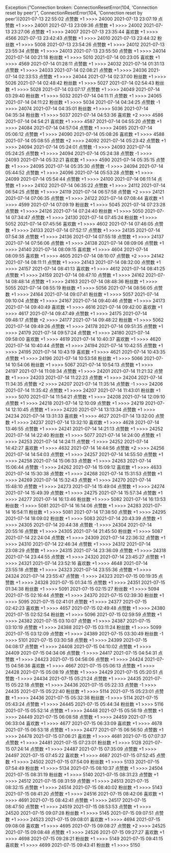 Exception:("Connection broken: ConnectionResetError(104, 'Connection reset by peer')", ConnectionResetError(104, 'Connection reset by peer'))2021-07-13  22:55:02   点赞数 +1 >>>> 24000
2021-07-13  23:07:19   点赞数 +1 >>>> 24001
2021-07-13  23:09:36   点赞数 +1 >>>> 24002
2021-07-13  23:27:06   点赞数 +1 >>>> 24007
2021-07-13  23:35:44   喜欢数 +1 >>>> 4566
2021-07-13  23:42:43   点赞数 +1 >>>> 24010
2021-07-13  23:44:32   粉丝数 +1 >>>> 5008
2021-07-13  23:54:26   点赞数 +1 >>>> 24012
2021-07-13  23:55:34   点赞数 +1 >>>> 24013
2021-07-13  23:55:50   点赞数 +1 >>>> 24014
2021-07-14  00:21:18   粉丝数 +1 >>>> 5010
2021-07-14  00:23:05   喜欢数 +1 >>>> 4569
2021-07-14  01:28:11   点赞数 +1 >>>> 24032
2021-07-14  01:31:13   点赞数 +1 >>>> 24033
2021-07-14  02:08:21   点赞数 +1 >>>> 24036
2021-07-14  02:33:53   点赞数 +1 >>>> 24044
2021-07-14  02:37:00   粉丝数 +1 >>>> 5026
2021-07-14  02:48:42   粉丝数 +1 >>>> 5027
2021-07-14  02:54:43   粉丝数 +1 >>>> 5028
2021-07-14  03:07:17   点赞数 +1 >>>> 24049
2021-07-14  03:29:40   粉丝数 +1 >>>> 5032
2021-07-14  04:11:11   点赞数 +1 >>>> 24065
2021-07-14  04:11:22   粉丝数 +1 >>>> 5034
2021-07-14  04:34:25   点赞数 -1 >>>> 24074
2021-07-14  04:35:01   粉丝数 +1 >>>> 5036
2021-07-14  04:35:34   粉丝数 +1 >>>> 5037
2021-07-14  04:53:36   喜欢数 +2 >>>> 4586
2021-07-14  04:54:21   喜欢数 +1 >>>> 4587
2021-07-14  04:55:20   点赞数 +1 >>>> 24084
2021-07-14  04:57:04   点赞数 +1 >>>> 24085
2021-07-14  05:06:12   点赞数 +1 >>>> 24090
2021-07-14  05:08:26   喜欢数 +1 >>>> 4588
2021-07-14  05:08:55   点赞数 +2 >>>> 24092
2021-07-14  05:23:42   点赞数 +1 >>>> 24094
2021-07-14  05:24:01   点赞数 -1 >>>> 24093
2021-07-14  05:24:25   点赞数 +1 >>>> 24094
2021-07-14  05:24:38   点赞数 -1 >>>> 24093
2021-07-14  05:32:21   喜欢数 +1 >>>> 4590
2021-07-14  05:35:15   点赞数 +1 >>>> 24095
2021-07-14  05:35:30   点赞数 -1 >>>> 24094
2021-07-14  05:44:52   点赞数 +1 >>>> 24096
2021-07-14  05:53:28   点赞数 +1 >>>> 24099
2021-07-14  05:54:44   点赞数 +1 >>>> 24100
2021-07-14  06:11:14   点赞数 +1 >>>> 24102
2021-07-14  06:35:22   点赞数 +1 >>>> 24112
2021-07-14  06:54:25   点赞数 +1 >>>> 24119
2021-07-14  06:57:58   点赞数 +2 >>>> 24121
2021-07-14  07:06:35   点赞数 +1 >>>> 24122
2021-07-14  07:08:44   喜欢数 +1 >>>> 4599
2021-07-14  07:09:19   粉丝数 +1 >>>> 5045
2021-07-14  07:23:28   点赞数 +1 >>>> 24126
2021-07-14  07:24:40   粉丝数 +1 >>>> 5050
2021-07-14  07:34:47   点赞数 +1 >>>> 24130
2021-07-14  07:45:24   粉丝数 +1 >>>> 5052
2021-07-14  07:45:56   喜欢数 +1 >>>> 4602
2021-07-14  07:46:05   点赞数 +1 >>>> 24133
2021-07-14  07:52:17   点赞数 +1 >>>> 24135
2021-07-14  07:54:38   点赞数 +1 >>>> 24136
2021-07-14  07:55:18   点赞数 +1 >>>> 24137
2021-07-14  07:56:06   点赞数 +1 >>>> 24138
2021-07-14  08:09:06   点赞数 +1 >>>> 24140
2021-07-14  08:09:15   喜欢数 +1 >>>> 4604
2021-07-14  08:09:55   喜欢数 +1 >>>> 4605
2021-07-14  08:10:07   点赞数 +2 >>>> 24142
2021-07-14  08:11:11   点赞数 +1 >>>> 24143
2021-07-14  08:32:00   点赞数 +1 >>>> 24157
2021-07-14  08:41:13   喜欢数 +1 >>>> 4612
2021-07-14  08:41:25   点赞数 +1 >>>> 24159
2021-07-14  08:47:10   点赞数 +1 >>>> 24162
2021-07-14  08:48:14   点赞数 +1 >>>> 24163
2021-07-14  08:48:36   粉丝数 +1 >>>> 5055
2021-07-14  08:55:19   粉丝数 +1 >>>> 5056
2021-07-14  08:56:05   点赞数 +1 >>>> 24164
2021-07-14  09:07:41   粉丝数 +1 >>>> 5057
2021-07-14  09:10:04   点赞数 +1 >>>> 24167
2021-07-14  09:40:46   点赞数 +1 >>>> 24173
2021-07-14  09:40:49   喜欢数 +1 >>>> 4616
2021-07-14  09:42:00   喜欢数 +1 >>>> 4617
2021-07-14  09:47:49   点赞数 +1 >>>> 24175
2021-07-14  09:48:17   点赞数 +2 >>>> 24177
2021-07-14  09:48:22   粉丝数 +1 >>>> 5062
2021-07-14  09:49:26   点赞数 +1 >>>> 24178
2021-07-14  09:51:35   点赞数 +1 >>>> 24179
2021-07-14  09:57:24   点赞数 +1 >>>> 24180
2021-07-14  09:58:00   喜欢数 +1 >>>> 4619
2021-07-14  10:40:37   喜欢数 +1 >>>> 4620
2021-07-14  10:40:44   点赞数 +1 >>>> 24194
2021-07-14  10:42:55   点赞数 +1 >>>> 24195
2021-07-14  10:43:19   喜欢数 +1 >>>> 4621
2021-07-14  10:43:35   点赞数 +1 >>>> 24196
2021-07-14  10:53:58   粉丝数 +1 >>>> 5066
2021-07-14  10:54:06   粉丝数 +1 >>>> 5067
2021-07-14  10:54:13   点赞数 +1 >>>> 24197
2021-07-14  11:08:34   点赞数 +1 >>>> 24201
2021-07-14  11:21:32   点赞数 +1 >>>> 24203
2021-07-14  11:22:23   点赞数 +1 >>>> 24204
2021-07-14  11:34:35   点赞数 +2 >>>> 24207
2021-07-14  11:35:14   点赞数 -1 >>>> 24206
2021-07-14  11:35:42   点赞数 +1 >>>> 24207
2021-07-14  11:43:01   粉丝数 +1 >>>> 5070
2021-07-14  11:54:21   点赞数 +1 >>>> 24208
2021-07-14  12:09:10   点赞数 +1 >>>> 24218
2021-07-14  12:10:09   点赞数 +1 >>>> 24219
2021-07-14  12:10:45   点赞数 +1 >>>> 24220
2021-07-14  13:13:34   点赞数 +1 >>>> 24234
2021-07-14  13:31:33   喜欢数 +1 >>>> 4627
2021-07-14  13:32:00   点赞数 +1 >>>> 24237
2021-07-14  13:32:10   喜欢数 +1 >>>> 4628
2021-07-14  13:46:55   点赞数 +1 >>>> 24241
2021-07-14  14:21:13   点赞数 +1 >>>> 24252
2021-07-14  14:22:40   粉丝数 +1 >>>> 5077
2021-07-14  14:24:00   点赞数 +1 >>>> 24253
2021-07-14  14:24:11   点赞数 -1 >>>> 24252
2021-07-14  14:42:27   喜欢数 +1 >>>> 4632
2021-07-14  14:44:56   点赞数 +2 >>>> 24256
2021-07-14  14:54:03   点赞数 +1 >>>> 24257
2021-07-14  14:55:50   点赞数 +1 >>>> 24258
2021-07-14  15:06:33   点赞数 +1 >>>> 24263
2021-07-14  15:06:44   点赞数 -1 >>>> 24262
2021-07-14  15:09:12   喜欢数 +1 >>>> 4633
2021-07-14  15:30:38   点赞数 +1 >>>> 24268
2021-07-14  15:31:53   点赞数 +1 >>>> 24269
2021-07-14  15:32:43   点赞数 +1 >>>> 24270
2021-07-14  15:48:10   点赞数 +1 >>>> 24273
2021-07-14  15:49:04   点赞数 +1 >>>> 24274
2021-07-14  15:49:39   点赞数 +1 >>>> 24275
2021-07-14  15:57:34   点赞数 +1 >>>> 24277
2021-07-14  16:13:46   粉丝数 +1 >>>> 5082
2021-07-14  16:13:53   粉丝数 -1 >>>> 5081
2021-07-14  16:14:06   点赞数 +1 >>>> 24283
2021-07-14  16:54:11   粉丝数 +1 >>>> 5081
2021-07-14  17:38:50   点赞数 +1 >>>> 24295
2021-07-14  18:09:02   粉丝数 +1 >>>> 5083
2021-07-14  20:43:39   点赞数 +1 >>>> 24305
2021-07-14  20:44:38   点赞数 -1 >>>> 24304
2021-07-14  20:55:16   点赞数 +1 >>>> 24305
2021-07-14  21:45:50   粉丝数 +1 >>>> 5087
2021-07-14  22:24:04   点赞数 +1 >>>> 24309
2021-07-14  22:36:32   点赞数 +1 >>>> 24310
2021-07-14  22:46:34   点赞数 +1 >>>> 24312
2021-07-14  23:08:29   点赞数 +1 >>>> 24315
2021-07-14  23:36:09   点赞数 +1 >>>> 24318
2021-07-14  23:44:55   点赞数 +1 >>>> 24320
2021-07-14  23:45:27   点赞数 +1 >>>> 24321
2021-07-14  23:52:16   喜欢数 +1 >>>> 4648
2021-07-14  23:55:18   点赞数 +1 >>>> 24323
2021-07-14  23:55:36   点赞数 +1 >>>> 24324
2021-07-14  23:55:47   点赞数 -1 >>>> 24323
2021-07-15  00:19:35   点赞数 +1 >>>> 24328
2021-07-15  01:34:15   点赞数 +1 >>>> 24351
2021-07-15  01:34:38   粉丝数 +1 >>>> 5091
2021-07-15  02:15:27   粉丝数 +1 >>>> 5094
2021-07-15  02:16:44   点赞数 +1 >>>> 24370
2021-07-15  02:39:30   粉丝数 +1 >>>> 5095
2021-07-15  02:41:01   点赞数 +1 >>>> 24377
2021-07-15  02:42:23   喜欢数 +1 >>>> 4657
2021-07-15  02:49:48   点赞数 +1 >>>> 24380
2021-07-15  02:52:54   粉丝数 +1 >>>> 5096
2021-07-15  02:59:59   点赞数 +1 >>>> 24382
2021-07-15  03:10:07   点赞数 +1 >>>> 24387
2021-07-15  03:10:19   点赞数 +1 >>>> 24388
2021-07-15  03:11:24   粉丝数 +1 >>>> 5099
2021-07-15  03:12:09   点赞数 +1 >>>> 24389
2021-07-15  03:30:49   粉丝数 -1 >>>> 5101
2021-07-15  03:30:58   点赞数 +1 >>>> 24399
2021-07-15  04:08:17   点赞数 +1 >>>> 24408
2021-07-15  04:10:02   点赞数 +1 >>>> 24409
2021-07-15  04:34:06   点赞数 -1 >>>> 24417
2021-07-15  04:54:31   点赞数 +1 >>>> 24423
2021-07-15  04:56:06   点赞数 +1 >>>> 24424
2021-07-15  04:56:36   喜欢数 +1 >>>> 4667
2021-07-15  05:06:13   点赞数 +1 >>>> 24428
2021-07-15  05:08:19   点赞数 +1 >>>> 24429
2021-07-15  05:20:51   点赞数 -1 >>>> 24434
2021-07-15  05:21:24   点赞数 +1 >>>> 24435
2021-07-15  05:22:18   点赞数 +1 >>>> 24436
2021-07-15  05:22:33   点赞数 -1 >>>> 24435
2021-07-15  05:22:40   粉丝数 +1 >>>> 5114
2021-07-15  05:23:01   点赞数 +1 >>>> 24436
2021-07-15  05:32:38   粉丝数 -1 >>>> 5114
2021-07-15  05:43:24   点赞数 +1 >>>> 24445
2021-07-15  05:44:34   粉丝数 +1 >>>> 5116
2021-07-15  05:52:14   点赞数 +1 >>>> 24448
2021-07-15  05:56:19   点赞数 +1 >>>> 24449
2021-07-15  06:08:58   点赞数 +1 >>>> 24459
2021-07-15  06:33:04   喜欢数 +1 >>>> 4677
2021-07-15  06:33:09   喜欢数 +1 >>>> 4678
2021-07-15  06:53:18   点赞数 +1 >>>> 24477
2021-07-15  06:56:50   点赞数 +1 >>>> 24478
2021-07-15  07:06:21   喜欢数 +1 >>>> 4681
2021-07-15  07:07:37   点赞数 +1 >>>> 24481
2021-07-15  07:23:01   粉丝数 +1 >>>> 5128
2021-07-15  07:24:14   点赞数 +1 >>>> 24487
2021-07-15  07:35:09   点赞数 +1 >>>> 24497
2021-07-15  07:45:22   喜欢数 +1 >>>> 4687
2021-07-15  07:52:45   点赞数 +1 >>>> 24502
2021-07-15  07:54:09   粉丝数 +1 >>>> 5133
2021-07-15  07:54:49   粉丝数 +1 >>>> 5134
2021-07-15  08:10:37   点赞数 +1 >>>> 24504
2021-07-15  08:31:19   粉丝数 +1 >>>> 5140
2021-07-15  08:31:23   点赞数 +1 >>>> 24512
2021-07-15  08:31:59   点赞数 +1 >>>> 24513
2021-07-15  08:32:15   点赞数 +1 >>>> 24514
2021-07-15  08:40:02   粉丝数 +1 >>>> 5143
2021-07-15  08:41:20   点赞数 +1 >>>> 24516
2021-07-15  08:42:06   喜欢数 +1 >>>> 4691
2021-07-15  08:42:41   点赞数 +1 >>>> 24517
2021-07-15  08:47:50   点赞数 +1 >>>> 24519
2021-07-15  08:53:53   点赞数 +1 >>>> 24520
2021-07-15  09:07:28   粉丝数 +1 >>>> 5145
2021-07-15  09:07:51   点赞数 +1 >>>> 24523
2021-07-15  09:08:01   喜欢数 +1 >>>> 4694
2021-07-15  09:08:08   喜欢数 +1 >>>> 4695
2021-07-15  09:08:27   点赞数 +2 >>>> 24525
2021-07-15  09:08:48   点赞数 +1 >>>> 24526
2021-07-15  09:27:27   喜欢数 +1 >>>> 4698
2021-07-15  09:28:21   粉丝数 +1 >>>> 5149
2021-07-15  09:41:15   喜欢数 +1 >>>> 4699
2021-07-15  09:43:41   粉丝数 +1 >>>> 5150
